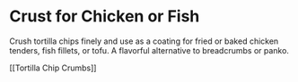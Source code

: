 # Crust for Chicken or Fish

Crush tortilla chips finely and use as a coating for fried or baked chicken tenders, fish fillets, or tofu. A flavorful alternative to breadcrumbs or panko.

[[Tortilla Chip Crumbs]]